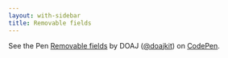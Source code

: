 ```yaml
---
layout: with-sidebar
title: Removable fields
---
```


<p class="codepen" data-height="265" data-theme-id="dark" data-default-tab="result" data-user="doajkit" data-slug-hash="MWJYQJP" data-pen-title="Removable fields">
  <span>See the Pen <a href="https://codepen.io/doajkit/pen/MWJYQJP">
  Removable fields</a> by DOAJ (<a href="https://codepen.io/doajkit">@doajkit</a>)
  on <a href="https://codepen.io">CodePen</a>.</span>
</p>
<script async src="https://cpwebassets.codepen.io/assets/embed/ei.js"></script>
